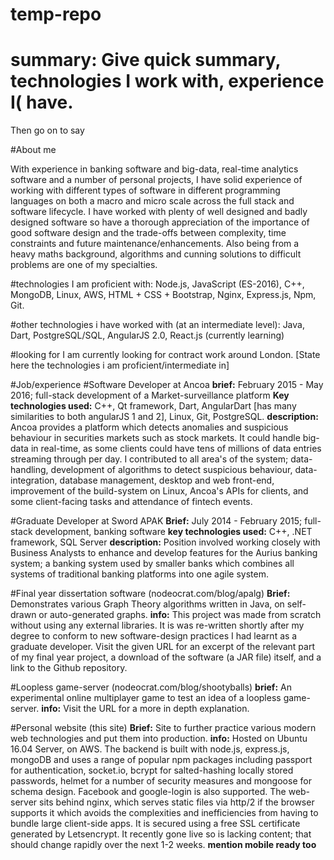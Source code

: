 # temp-repo

# summary: Give quick summary, technologies I work with, experience I( have.
Then go on to say

#About me

With experience in banking software and big-data, real-time analytics software and a number of personal projects, I have solid experience of working with different types of software in different programming languages on both a macro and micro scale across the full stack and software lifecycle. I have worked with plenty of well designed and badly designed software so have a thorough appreciation of the importance of good software design and the trade-offs between complexity, time constraints and future maintenance/enhancements. Also being from a heavy maths background, algorithms and cunning solutions to difficult problems are one of my specialties.

#technologies I am proficient with:
Node.js, JavaScript (ES-2016), C++, MongoDB, Linux, AWS, HTML + CSS + Bootstrap, Nginx, Express.js, Npm, Git.

#other technologies i have worked with (at an intermediate level):
Java, Dart, PostgreSQL/SQL, AngularJS 2.0, React.js (currently learning)

#looking for
I am currently looking for contract work around London.
[State here the technologies i am proficient/intermediate in]

#Job/experience
#Software Developer at Ancoa
**brief:** February 2015 - May 2016; full-stack development of a Market-surveillance platform
**Key technologies used:** C++, Qt framework, Dart, AngularDart [has many similarities to both angularJS 1 and 2], Linux, Git, PostgreSQL.
**description:** Ancoa provides a platform which detects anomalies and suspicious behaviour in securities markets such as stock markets. It could handle big-data in real-time, as some clients could have tens of millions of data entries streaming through per day. I contributed to all area's of the system; data-handling, development of algorithms to detect suspicious behaviour, data-integration, database management, desktop and web front-end, improvement of the build-system on Linux, Ancoa's APIs for clients, and some client-facing tasks and attendance of fintech events.

#Graduate Developer at Sword APAK
**Brief:** July 2014 - February 2015; full-stack development, banking software
**key technologies used:** C++, .NET framework, SQL Server
**description:** Position involved working closely with Business Analysts to enhance and develop features for the Aurius banking system; a banking system used by smaller banks which combines all systems of traditional banking platforms into one agile system.

#Final year dissertation software (nodeocrat.com/blog/apalg)
**Brief:** Demonstrates various Graph Theory algorithms written in Java, on self-drawn or auto-generated graphs.
**info:** This project was made from scratch without using any external libraries. It is was re-written shortly after my degree to conform to new software-design practices I had learnt as a graduate developer. Visit the given URL for an excerpt of the relevant part of my final year project, a download of the software (a JAR file) itself, and a link to the Github repository.

#Loopless game-server (nodeocrat.com/blog/shootyballs)
**brief:** An experimental online multiplayer game to test an idea of a loopless game-server.
**info:** Visit the URL for a more in depth explanation.

#Personal website (this site)
**Brief:** Site to further practice various modern web technologies and put them into production.
**info:** Hosted on Ubuntu 16.04 Server, on AWS. The backend is built with node.js, express.js, mongoDB and uses a range of popular npm packages including passport for authentication, socket.io, bcrypt for salted-hashing locally stored passwords, helmet for a number of security measures and mongoose for schema design. Facebook and google-login is also supported. The web-server sits behind nginx, which serves static files via http/2 if the browser supports it which avoids the complexities and inefficiencies from having to bundle large client-side apps. It is secured using a free SSL certificate generated by Letsencrypt. It recently gone live so is lacking content; that should change rapidly over the next 1-2 weeks.
**mention mobile ready too**
